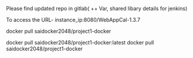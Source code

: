 Please find updated repo in gitlab( ++ Var, shared libary details for jenkins)

To access the URL- instance_ip:8080/WebAppCal-1.3.7


docker pull saidocker2048/project1-docker


docker pull saidocker2048/project1-docker:latest
docker pull saidocker2048/project1-docker
